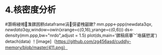 # 4.核密度分析


#灏嗕綅缃潗鏍囦粠dataframe涓彁鍙栧嚭鏉?
mm.ppp<-ppp(newdata3$qx,newdata3$qy,window=owin(xrange=c(0,16),yrange=c(0,6)))
ds<-density(mm.ppp,bw="nrdo",adjust = 1.5)
plot(ds,main='鏍稿瘑搴﹀垎鏋愬浘')
detach(data)
！[image]（https://github.com/zg456asd/cuddly-memory/blob/master/411.png）
